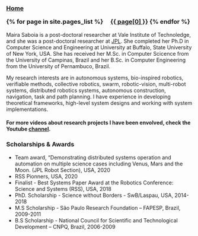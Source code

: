 
<h3 class="masthead-title">
<a href="/" title="Home">Home</a>



{% for page in site.pages_list %}
  &nbsp;&nbsp;&nbsp;
  <a href="{{ page[1]  }}">{{ page[0] }}</a>
{% endfor %}
</h3>



Maira Saboia is a post-doctoral researcher at Vale Institute of Technoledge, and she was a post-doctoral researcher at [JPL](https://scienceandtechnology.jpl.nasa.gov/maira-saboia-da-silva). She completed her Ph.D in Computer Science and Engineering at University at Buffalo, State University of New York, USA. She has received her M.Sc. in Computer Scicence from the University of Campinas, Brazil and her B.Sc. in Computer Engineering from the University of Pernambuco, Brazil.


My research interests are in autonomous systems, bio-inspired robotics, verifiable methods, collective robotics, swarm, robotic-vision, multi-robot systems, distributed robotics systems, autonomous construction, navigation, task and path planning. I have experience in developing theoretical frameworks, high-level system designs and working with system implementations.

#### For more videos about research projects I have been envolved, check the Youtube [channel](https://www.youtube.com/user/Amarelinda).


### Scholarships & Awards
- Team award, “Demonstrating distributed systems operation and automation on multiple science cases including Venus, Mars and the Moon. (JPL Robot Section), USA, 2020
- RSS Pionners, USA, 2020
- Finalist - Best Systems Paper Award at the Robotics Conference: Science and Systems (RSS), USA, 2018
- PhD. Scholarship - Science without Borders - SwB/Laspau, USA, 2014-2018
- M.S Scholarship - São Paulo Research Foundation – FAPESP, Brazil, 2009-2011
- B.S Scholarship - National Council for Scientific and Technological Development – CNPQ, Brazil, 2006-2009




